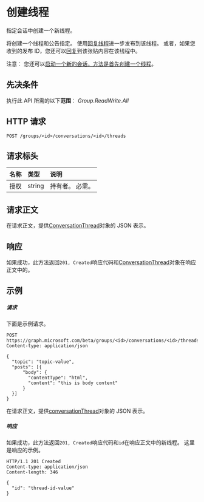 # <a name="create-thread"></a>创建线程

指定会话中创建一个新线程。

将创建一个线程和公告指定。 使用[回复线程](conversationthread_reply.md)进一步发布到该线程。 或者，如果您收到的发布 ID，您还可以[回复](post_reply.md)到该张贴内容在该线程中。

注意︰ 您还可以[启动一个新的会话，方法是首先创建一个线程](group_post_threads.md)。

## <a name="prerequisites"></a>先决条件
执行此 API 所需的以下**范围**︰ *Group.ReadWrite.All*
## <a name="http-request"></a>HTTP 请求
<!-- { "blockType": "ignored" } -->
```http
POST /groups/<id>/conversations/<id>/threads
```
## <a name="request-headers"></a>请求标头
| 名称       | 类型 | 说明|
|:---------------|:--------|:----------|
| 授权  | string  | 持有者<token>。 必需。 |

## <a name="request-body"></a>请求正文
在请求正文，提供[ConversationThread](../resources/conversationthread.md)对象的 JSON 表示。


## <a name="response"></a>响应
如果成功，此方法返回`201, Created`响应代码和[ConversationThread](../resources/conversationthread.md)对象在响应正文中的。

## <a name="example"></a>示例
##### <a name="request"></a>请求
下面是示例请求。
<!-- {
  "blockType": "request",
  "name": "create_conversationthread_from_conversation"
}-->
```http
POST https://graph.microsoft.com/beta/groups/<id>/conversations/<id>/threads
Content-type: application/json

{
  "topic": "topic-value",
  "posts": [{
      "body": {
        "contentType": "html",
        "content": "this is body content"
      }
  }]
}
```
在请求正文，提供[conversationThread](../resources/conversationthread.md)对象的 JSON 表示。
##### <a name="response"></a>响应

如果成功，此方法返回`201, Created`响应代码和`id`在响应正文中的新线程。
这里是响应的示例。
<!-- {
  "blockType": "response",
  "truncated": true,
  "@odata.type": "microsoft.graph.conversationThread"
} -->
```http
HTTP/1.1 201 Created
Content-type: application/json
Content-length: 346

{
  "id": "thread-id-value"
}
```

<!-- uuid: 8fcb5dbc-d5aa-4681-8e31-b001d5168d79
2015-10-25 14:57:30 UTC -->
<!-- {
  "type": "#page.annotation",
  "description": "Create thread",
  "keywords": "",
  "section": "documentation",
  "tocPath": ""
}-->
